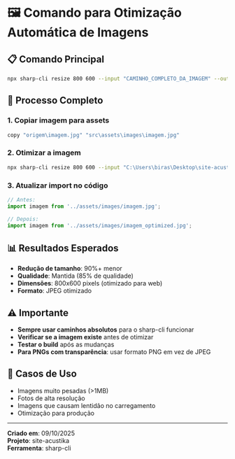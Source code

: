 # 🖼️ Comando para Otimização Automática de Imagens

## 📋 Comando Principal
```bash
npx sharp-cli resize 800 600 --input "CAMINHO_COMPLETO_DA_IMAGEM" --output "CAMINHO_COMPLETO_DESTINO_IMAGEM_optimized.jpg" --format jpeg --quality 85
```

## 🔧 Processo Completo

### 1. Copiar imagem para assets
```bash
copy "origem\imagem.jpg" "src\assets\images\imagem.jpg"
```

### 2. Otimizar a imagem
```bash
npx sharp-cli resize 800 600 --input "C:\Users\biras\Desktop\site-acustika\src\assets\images\imagem.jpg" --output "C:\Users\biras\Desktop\site-acustika\src\assets\images\imagem_optimized.jpg" --format jpeg --quality 85
```

### 3. Atualizar import no código
```jsx
// Antes:
import imagem from '../assets/images/imagem.jpg';

// Depois:
import imagem from '../assets/images/imagem_optimized.jpg';
```

## 📊 Resultados Esperados
- **Redução de tamanho**: 90%+ menor
- **Qualidade**: Mantida (85% de qualidade)
- **Dimensões**: 800x600 pixels (otimizado para web)
- **Formato**: JPEG otimizado

## ⚠️ Importante
- **Sempre usar caminhos absolutos** para o sharp-cli funcionar
- **Verificar se a imagem existe** antes de otimizar
- **Testar o build** após as mudanças
- **Para PNGs com transparência**: usar formato PNG em vez de JPEG

## 🎯 Casos de Uso
- Imagens muito pesadas (>1MB)
- Fotos de alta resolução
- Imagens que causam lentidão no carregamento
- Otimização para produção

---
**Criado em**: 09/10/2025  
**Projeto**: site-acustika  
**Ferramenta**: sharp-cli

